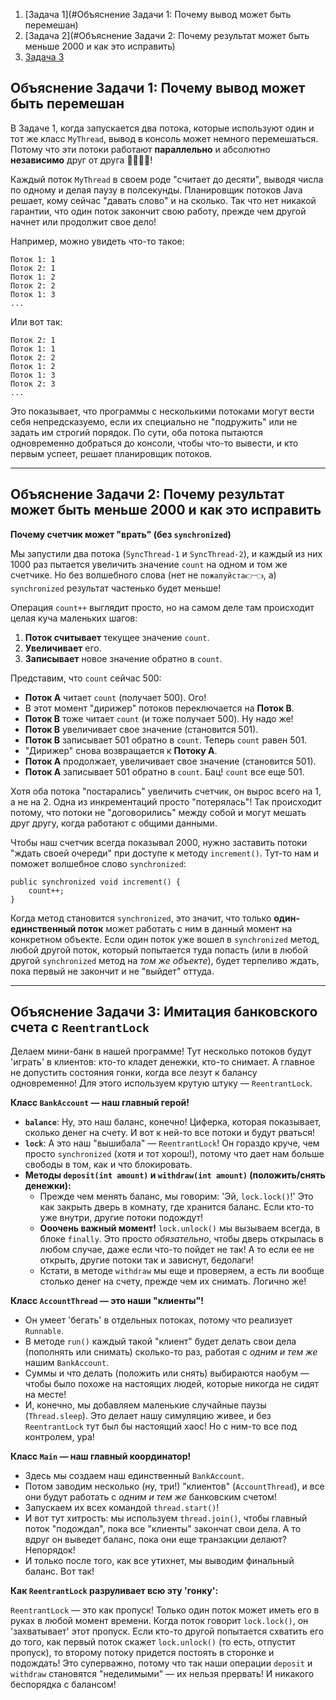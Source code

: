 1. [Задача 1](#Объяснение Задачи 1: Почему вывод может быть перемешан)
2. [Задача 2](#Объяснение Задачи 2: Почему результат может быть меньше 2000 и как это исправить)
3. [Задача 3](#объяснение-задачи-3)

## Объяснение Задачи 1: Почему вывод может быть перемешан

В Задаче 1, когда запускается два потока, которые используют один и тот же класс `MyThread`, вывод в консоль может немного перемешаться. Потому что эти потоки работают **параллельно** и абсолютно **независимо** друг от друга 🤯🤯🤯🤯!

Каждый поток `MyThread` в своем роде "считает до десяти", выводя числа по одному и делая паузу в полсекунды. Планировщик потоков Java решает, кому сейчас "давать слово" и на сколько. Так что нет никакой гарантии, что один поток закончит свою работу, прежде чем другой начнет или продолжит свое дело!

Например, можно увидеть что-то такое:

```
Поток 1: 1
Поток 2: 1
Поток 1: 2
Поток 2: 2
Поток 1: 3
...

```

Или вот так:

```
Поток 2: 1
Поток 1: 1
Поток 2: 2
Поток 1: 2
Поток 1: 3
Поток 2: 3
...

```

Это показывает, что программы с несколькими потоками могут вести себя непредсказуемо, если их специально не "подружить" или не задать им строгий порядок. По сути, оба потока пытаются одновременно добраться до консоли, чтобы что-то вывести, и кто первым успеет, решает планировщик потоков.

---

## Объяснение Задачи 2: Почему результат может быть меньше 2000 и как это исправить

**Почему счетчик может "врать" (без `synchronized`)**

Мы запустили два потока (`SyncThread-1` и `SyncThread-2`), и каждый из них 1000 раз пытается увеличить значение `count` на одном и том же счетчике. Но без волшебного слова (нет не `пожалуйста👉👈`, а) `synchronized` результат частенько будет меньше!

Операция `count++` выглядит просто, но на самом деле там происходит целая куча маленьких шагов:
1. **Поток считывает** текущее значение `count`.
2. **Увеличивает** его.
3. **Записывает** новое значение обратно в `count`.

Представим, что `count` сейчас 500:
- **Поток А** читает `count` (получает 500). Ого!
- В этот момент "дирижер" потоков переключается на **Поток B**.
- **Поток B** тоже читает `count` (и тоже получает 500). Ну надо же!
- **Поток B** увеличивает свое значение (становится 501).
- **Поток B** записывает 501 обратно в `count`. Теперь `count` равен 501.
- "Дирижер" снова возвращается к **Потоку А**.
- **Поток А** продолжает, увеличивает свое значение (становится 501).
- **Поток А** записывает 501 обратно в `count`. Бац! `count` все еще 501.

Хотя оба потока "постарались" увеличить счетчик, он вырос всего на 1, а не на 2. Одна из инкрементаций просто "потерялась"! Так происходит потому, что потоки не "договорились" между собой и могут мешать друг другу, когда работают с общими данными.

Чтобы наш счетчик всегда показывал 2000, нужно заставить потоки "ждать своей очереди" при доступе к методу `increment()`. Тут-то нам и поможет волшебное слово `synchronized`:

```
public synchronized void increment() {
    count++;
}
```

Когда метод становится `synchronized`, это значит, что только **один-единственный поток** может работать с ним в данный момент на конкретном объекте. Если один поток уже вошел в `synchronized` метод, любой другой поток, который попытается туда попасть (или в любой другой `synchronized` метод на _том же объекте_), будет терпеливо ждать, пока первый не закончит и не "выйдет" оттуда.

---

## Объяснение Задачи 3: Имитация банковского счета с `ReentrantLock`

Делаем мини-банк в нашей программе! Тут несколько потоков будут 'играть' в клиентов: кто-то кладет денежки, кто-то снимает. А главное не допустить состояния гонки, когда все лезут к балансу одновременно! Для этого используем крутую штуку — `ReentrantLock`.

**Класс `BankAccount` — наш главный герой!**
- **`balance`**: Ну, это наш баланс, конечно! Циферка, которая показывает, сколько денег на счету. И вот к ней-то все потоки и будут рваться!
- **`lock`**: А это наш "вышибала" — `ReentrantLock`! Он гораздо круче, чем просто `synchronized` (хотя и тот хорош!), потому что дает нам больше свободы в том, как и что блокировать.
- **Методы `deposit(int amount)` и `withdraw(int amount)` (положить/снять денежки):**
    - Прежде чем менять баланс, мы говорим: 'Эй, `lock.lock()`!' Это как закрыть дверь в комнату, где хранится баланс. Если кто-то уже внутри, другие потоки подождут!
    - **Ооочень важный момент!** `lock.unlock()` мы вызываем всегда, в блоке `finally`. Это просто _обязательно_, чтобы дверь открылась в любом случае, даже если что-то пойдет не так! А то если ее не открыть, другие потоки так и зависнут, бедолаги!
    - Кстати, в методе `withdraw` мы еще и проверяем, а есть ли вообще столько денег на счету, прежде чем их снимать. Логично же!

**Класс `AccountThread` — это наши "клиенты"!**
- Он умеет 'бегать' в отдельных потоках, потому что реализует `Runnable`.
- В методе `run()` каждый такой "клиент" будет делать свои дела (пополнять или снимать) сколько-то раз, работая с _одним и тем же_ нашим `BankAccount`.
- Суммы и что делать (положить или снять) выбираются наобум — чтобы было похоже на настоящих людей, которые никогда не сидят на месте!
- И, конечно, мы добавляем маленькие случайные паузы (`Thread.sleep`). Это делает нашу симуляцию живее, и без `ReentrantLock` тут был бы настоящий хаос! Но с ним-то все под контролем, ура!

**Класс `Main` — наш главный координатор!**
- Здесь мы создаем наш единственный `BankAccount`.
- Потом заводим несколько (ну, три!) "клиентов" (`AccountThread`), и все они будут работать с _одним и тем же_ банковским счетом!
- Запускаем их всех командой `thread.start()`!
- И вот тут хитрость: мы используем `thread.join()`, чтобы главный поток "подождал", пока все "клиенты" закончат свои дела. А то вдруг он выведет баланс, пока они еще транзакции делают? Непорядок!
- И только после того, как все утихнет, мы выводим финальный баланс. Вот так!

**Как `ReentrantLock` разруливает всю эту 'гонку':**

`ReentrantLock` — это как пропуск! Только один поток может иметь его в руках в любой момент времени. Когда поток говорит `lock.lock()`, он 'захватывает' этот пропуск. Если кто-то другой попытается схватить его до того, как первый поток скажет `lock.unlock()` (то есть, отпустит пропуск), то второму потоку придется постоять в сторонке и подождать! Это суперважно, потому что так наши операции `deposit` и `withdraw` становятся "неделимыми" — их нельзя прервать! И никакого беспорядка с балансом!
